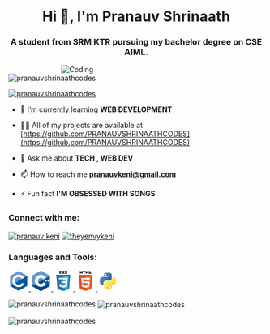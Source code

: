 <h1 align="center">Hi 👋, I'm Pranauv Shrinaath</h1>
<h3 align="center">A student from SRM KTR pursuing my bachelor degree on CSE AIML.</h3>
<img align="right" alt="Coding" width="400" src="https://camo.githubusercontent.com/4d9f5ecceb711eec6e2018f38a5677dc657c9738d4a65ba3b928c41c0a45b439/68747470733a2f2f6d69726f2e6d656469756d2e636f6d2f6d61782f313336302f302a37513379765349765f7430696f4a2d5a2e676966">

<p align="left"> <img src="https://komarev.com/ghpvc/?username=pranauvshrinaathcodes&label=Profile%20views&color=0e75b6&style=flat" alt="pranauvshrinaathcodes" /> </p>

<p align="left"> <a href="https://github.com/ryo-ma/github-profile-trophy"><img src="https://github-profile-trophy.vercel.app/?username=pranauvshrinaathcodes" alt="pranauvshrinaathcodes" /></a> </p>

- 🌱 I’m currently learning **WEB DEVELOPMENT**

- 👨‍💻 All of my projects are available at [https://github.com/PRANAUVSHRINAATHCODES](https://github.com/PRANAUVSHRINAATHCODES)

- 💬 Ask me about **TECH , WEB DEV**

- 📫 How to reach me **pranauvkeni@gmail.com**

- ⚡ Fun fact **I'M OBSESSED WITH SONGS**

<h3 align="left">Connect with me:</h3>
<p align="left">
<a href="https://linkedin.com/in/pranauv keni" target="blank"><img align="center" src="https://raw.githubusercontent.com/rahuldkjain/github-profile-readme-generator/master/src/images/icons/Social/linked-in-alt.svg" alt="pranauv keni" height="30" width="40" /></a>
<a href="https://instagram.com/theyenvykeni" target="blank"><img align="center" src="https://raw.githubusercontent.com/rahuldkjain/github-profile-readme-generator/master/src/images/icons/Social/instagram.svg" alt="theyenvykeni" height="30" width="40" /></a>
</p>

<h3 align="left">Languages and Tools:</h3>
<p align="left"> <a href="https://www.cprogramming.com/" target="_blank" rel="noreferrer"> <img src="https://raw.githubusercontent.com/devicons/devicon/master/icons/c/c-original.svg" alt="c" width="40" height="40"/> </a> <a href="https://www.w3schools.com/cpp/" target="_blank" rel="noreferrer"> <img src="https://raw.githubusercontent.com/devicons/devicon/master/icons/cplusplus/cplusplus-original.svg" alt="cplusplus" width="40" height="40"/> </a> <a href="https://www.w3schools.com/css/" target="_blank" rel="noreferrer"> <img src="https://raw.githubusercontent.com/devicons/devicon/master/icons/css3/css3-original-wordmark.svg" alt="css3" width="40" height="40"/> </a> <a href="https://www.w3.org/html/" target="_blank" rel="noreferrer"> <img src="https://raw.githubusercontent.com/devicons/devicon/master/icons/html5/html5-original-wordmark.svg" alt="html5" width="40" height="40"/> </a> <a href="https://www.python.org" target="_blank" rel="noreferrer"> <img src="https://raw.githubusercontent.com/devicons/devicon/master/icons/python/python-original.svg" alt="python" width="40" height="40"/> </a> </p>

<p><img align="left" src="https://github-readme-stats.vercel.app/api/top-langs?username=pranauvshrinaathcodes&show_icons=true&locale=en&layout=compact" alt="pranauvshrinaathcodes" /></p>

<p>&nbsp;<img align="center" src="https://github-readme-stats.vercel.app/api?username=pranauvshrinaathcodes&show_icons=true&locale=en" alt="pranauvshrinaathcodes" /></p>

<p><img align="center" src="https://github-readme-streak-stats.herokuapp.com/?user=pranauvshrinaathcodes&" alt="pranauvshrinaathcodes" /></p>

